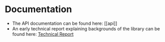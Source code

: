 # Documentation

* The API documentation can be found here: [[api]]
* An early technical report explaining backgrounds of the library can be found here: [Technical Report](https://github.com/vrvis/aardvark.media/raw/base31/docs/Elmish.pdf)
